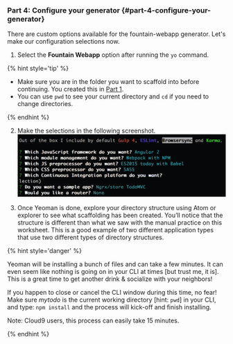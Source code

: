 ### Part 4: Configure your generator {#part-4-configure-your-generator}

There are custom options available for the fountain-webapp generator. Let's make our configuration selections now.

1.  Select the **Fountain Webapp** option after running the `yo` command.

  {% hint style='tip' %}

  - Make sure you are in the folder you want to scaffold into before continuing. You created this in [Part 1](part_1_create_a_project_folder.md).
  - You can use `pwd` to see your current directory and `cd` if you need to change directories.

  {% endhint %}

2.  Make the selections in the following screenshot.  
    ![](../assets/images/fountain-webapp-options.png)

3.  Once Yeoman is done, explore your directory structure using Atom or explorer to see what scaffolding has been created. You’ll notice that the structure is different than what we saw with the manual practice on this worksheet. This is a good example of two different application types that use two different types of directory structures.

  {% hint style='danger' %}

  Yeoman will be installing a bunch of files and can take a few minutes. It can even seem like nothing is going on in your CLI at times [but trust me, it is]. This is a great time to get another drink & socialize with your neighbors!

  If you happen to close or cancel the CLI window during this time, no fear! Make sure _mytodo_ is the current working directory [hint: `pwd`] in your CLI, and type: `npm install` and the process will kick-off and finish installing.

  Note: Cloud9 users, this process can easily take 15 minutes.

  {% endhint %}
